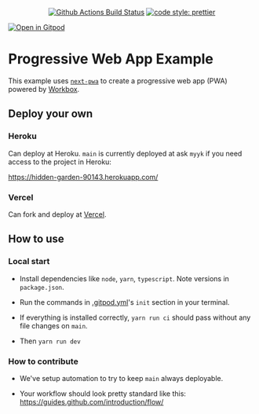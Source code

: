 <p align="center">
  <a href="https://github.com/self-sg/beneficiary-pwa-nextjs/actions?query=workflow%3Aci+branch%3Amain">
    <img alt="Github Actions Build Status" src="https://img.shields.io/github/workflow/status/self-sg/beneficiary-pwa-nextjs/ci?style=flat-square"></a>
  <a href="#badge">
    <img alt="code style: prettier" src="https://img.shields.io/badge/code_style-prettier-ff69b4.svg?style=flat-square"></a>
</p>

[![Open in Gitpod](https://gitpod.io/button/open-in-gitpod.svg)](https://gitpod.io/#https://github.com/self-sg/beneficiary-pwa-nextjs)

# Progressive Web App Example

This example uses [`next-pwa`](https://github.com/shadowwalker/next-pwa) to create a progressive web app (PWA) powered by [Workbox](https://developers.google.com/web/tools/workbox/).

## Deploy your own

### Heroku

Can deploy at Heroku. `main` is currently deployed at ask `myyk` if you need access to the project in Heroku:

https://hidden-garden-90143.herokuapp.com/

### Vercel

Can fork and deploy at [Vercel](https://vercel.com?utm_source=github&utm_medium=readme&utm_campaign=next-example).

## How to use

### Local start

- Install dependencies like `node`, `yarn`, `typescript`. Note versions in `package.json`.

- Run the commands in [.gitpod.yml](.gitpod.yml)'s `init` section in your terminal.

- If everything is installed correctly, `yarn run ci` should pass without any file changes on `main`.

- Then `yarn run dev`

### How to contribute

- We've setup automation to try to keep `main` always deployable.

- Your workflow should look pretty standard like this: https://guides.github.com/introduction/flow/
